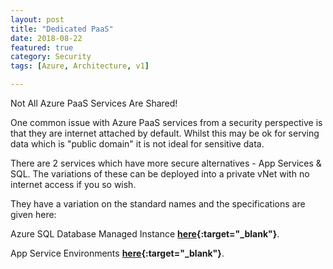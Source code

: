 ```yaml
---
layout: post
title: "Dedicated PaaS"
date: 2018-08-22
featured: true
category: Security
tags: [Azure, Architecture, v1]

---
```

Not All Azure PaaS Services Are Shared!

One common issue with Azure PaaS services from a security perspective is that they are internet attached by default.  Whilst this may be ok for serving data which is "public domain" it is not ideal for sensitive data.

There are 2 services which have more secure alternatives - App Services & SQL.  The variations of these can be deployed into a private vNet with no internet access if you so wish.

They have a variation on the standard names and the specifications are given here:

Azure SQL Database Managed Instance __[here](https://docs.microsoft.com/en-us/azure/sql-database/sql-database-managed-instance){:target="_blank"}__.

App Service Environments __[here](https://docs.microsoft.com/en-us/azure/app-service/environment/intro){:target="_blank"}__.